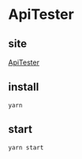 # ApiTester

## site

[ApiTester](http://api-tester.net)

## install

`yarn`

## start

`yarn start`
